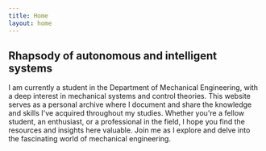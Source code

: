 ```yaml
---
title: Home
layout: home
---
```


## Rhapsody of autonomous and intelligent systems

I am currently a student in the Department of Mechanical Engineering, with a deep interest in mechanical systems and control theories. This website serves as a personal archive where I document and share the knowledge and skills I've acquired throughout my studies. Whether you're a fellow student, an enthusiast, or a professional in the field, I hope you find the resources and insights here valuable. Join me as I explore and delve into the fascinating world of mechanical engineering.
